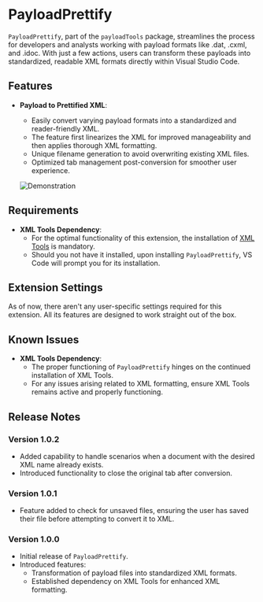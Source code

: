 # PayloadPrettify

`PayloadPrettify`, part of the `payloadTools` package, streamlines the process for developers and analysts working with payload formats like .dat, .cxml, and .idoc. With just a few actions, users can transform these payloads into standardized, readable XML formats directly within Visual Studio Code.

## Features

- **Payload to Prettified XML**: 
  - Easily convert varying payload formats into a standardized and reader-friendly XML.
  - The feature first linearizes the XML for improved manageability and then applies thorough XML formatting.
  - Unique filename generation to avoid overwriting existing XML files.
  - Optimized tab management post-conversion for smoother user experience.

  ![Demonstration](https://github.com/ale-augustin/payloadTools/assets/3483555/f9b91979-84d8-407b-b212-db6568b0330d)

## Requirements

- **XML Tools Dependency**: 
  - For the optimal functionality of this extension, the installation of [XML Tools](https://marketplace.visualstudio.com/items?itemName=DotJoshJohnson.xml) is mandatory. 
  - Should you not have it installed, upon installing `PayloadPrettify`, VS Code will prompt you for its installation.

## Extension Settings

As of now, there aren't any user-specific settings required for this extension. All its features are designed to work straight out of the box.

## Known Issues

- **XML Tools Dependency**: 
  - The proper functioning of `PayloadPrettify` hinges on the continued installation of XML Tools. 
  - For any issues arising related to XML formatting, ensure XML Tools remains active and properly functioning.

## Release Notes

### Version 1.0.2

- Added capability to handle scenarios when a document with the desired XML name already exists.
- Introduced functionality to close the original tab after conversion.

### Version 1.0.1

- Feature added to check for unsaved files, ensuring the user has saved their file before attempting to convert it to XML.

### Version 1.0.0

- Initial release of `PayloadPrettify`.
- Introduced features:
  - Transformation of payload files into standardized XML formats.
  - Established dependency on XML Tools for enhanced XML formatting.